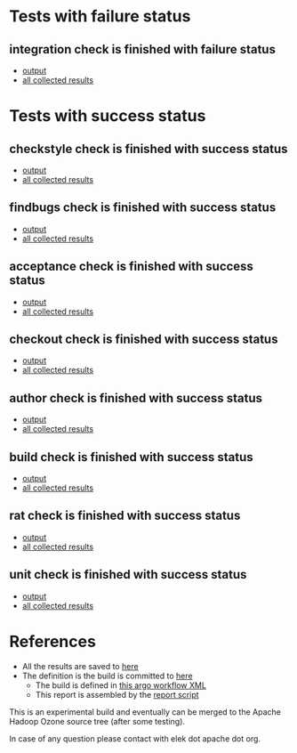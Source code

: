 # Tests with failure status

## integration check is finished with failure status

   * [output](https://raw.githubusercontent.com/elek/ozone-ci/master/pr/pr-hdds-2048-m4fwn/integration/output.log)
   * [all collected results](https://github.com/elek/ozone-ci/tree/master/pr/pr-hdds-2048-m4fwn/integration)



# Tests with success status

## checkstyle check is finished with success status

   * [output](https://raw.githubusercontent.com/elek/ozone-ci/master/pr/pr-hdds-2048-m4fwn/checkstyle/output.log)
   * [all collected results](https://github.com/elek/ozone-ci/tree/master/pr/pr-hdds-2048-m4fwn/checkstyle)


## findbugs check is finished with success status

   * [output](https://raw.githubusercontent.com/elek/ozone-ci/master/pr/pr-hdds-2048-m4fwn/findbugs/output.log)
   * [all collected results](https://github.com/elek/ozone-ci/tree/master/pr/pr-hdds-2048-m4fwn/findbugs)


## acceptance check is finished with success status

   * [output](https://raw.githubusercontent.com/elek/ozone-ci/master/pr/pr-hdds-2048-m4fwn/acceptance/output.log)
   * [all collected results](https://github.com/elek/ozone-ci/tree/master/pr/pr-hdds-2048-m4fwn/acceptance)


## checkout check is finished with success status

   * [output](https://raw.githubusercontent.com/elek/ozone-ci/master/pr/pr-hdds-2048-m4fwn/checkout/output.log)
   * [all collected results](https://github.com/elek/ozone-ci/tree/master/pr/pr-hdds-2048-m4fwn/checkout)


## author check is finished with success status

   * [output](https://raw.githubusercontent.com/elek/ozone-ci/master/pr/pr-hdds-2048-m4fwn/author/output.log)
   * [all collected results](https://github.com/elek/ozone-ci/tree/master/pr/pr-hdds-2048-m4fwn/author)


## build check is finished with success status

   * [output](https://raw.githubusercontent.com/elek/ozone-ci/master/pr/pr-hdds-2048-m4fwn/build/output.log)
   * [all collected results](https://github.com/elek/ozone-ci/tree/master/pr/pr-hdds-2048-m4fwn/build)


## rat check is finished with success status

   * [output](https://raw.githubusercontent.com/elek/ozone-ci/master/pr/pr-hdds-2048-m4fwn/rat/output.log)
   * [all collected results](https://github.com/elek/ozone-ci/tree/master/pr/pr-hdds-2048-m4fwn/rat)


## unit check is finished with success status

   * [output](https://raw.githubusercontent.com/elek/ozone-ci/master/pr/pr-hdds-2048-m4fwn/unit/output.log)
   * [all collected results](https://github.com/elek/ozone-ci/tree/master/pr/pr-hdds-2048-m4fwn/unit)




# References

 * All the results are saved to [here](https://github.com/elek/ozone-ci/tree/master/pr/pr-hdds-2048-m4fwn/)
 * The definition is the build is committed to [here](https://github.com/elek/argo-ozone)
    * The build is defined in [this argo workflow XML](https://github.com/elek/argo-ozone/blob/master/ozone-build.yaml)
    * This report is assembled by the [report script](https://github.com/elek/argo-ozone/blob/master/scripts/report.sh)

This is an experimental build and eventually can be merged to the Apache Hadoop Ozone source tree (after some testing).

In case of any question please contact with elek dot apache dot org.
